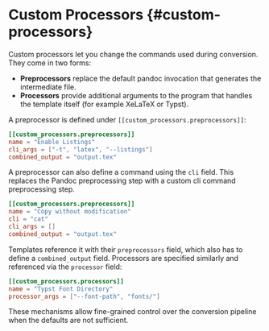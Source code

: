 # Custom Processors {#custom-processors}

Custom processors let you change the commands used during conversion. They come
in two forms:

- **Preprocessors** replace the default pandoc invocation that generates the
  intermediate file.
- **Processors** provide additional arguments to the program that handles the
  template itself (for example XeLaTeX or Typst).

A preprocessor is defined under `[[custom_processors.preprocessors]]`:

```toml
[[custom_processors.preprocessors]]
name = "Enable Listings"
cli_args = ["-t", "latex", "--listings"]
combined_output = "output.tex"
```

A preprocessor can also define a command using the `cli` field. This replaces the
Pandoc preprocessing step with a custom cli command preprocessing step.

```toml
[[custom_processors.preprocessors]]
name = "Copy without modification"
cli = "cat"
cli_args = []
combined_output = "output.tex"
```

Templates reference it with their `preprocessors` field, which also has to define a
`combined_output` field. Processors are specified similarly and referenced via the
`processor` field:

```toml
[[custom_processors.processors]]
name = "Typst Font Directory"
processor_args = ["--font-path", "fonts/"]
```

These mechanisms allow fine-grained control over the conversion pipeline when the
defaults are not sufficient.
